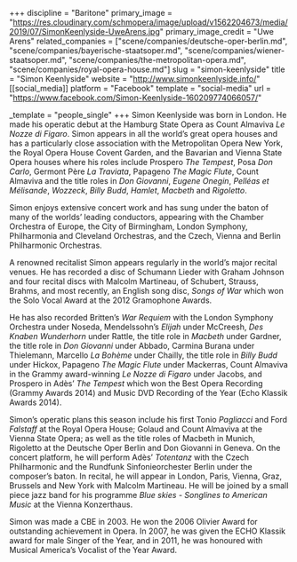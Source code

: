 +++
discipline = "Baritone"
primary_image = "https://res.cloudinary.com/schmopera/image/upload/v1562204673/media/2019/07/SimonKeenlyside-UweArens.jpg"
primary_image_credit = "Uwe Arens"
related_companies = ["scene/companies/deutsche-oper-berlin.md", "scene/companies/bayerische-staatsoper.md", "scene/companies/wiener-staatsoper.md", "scene/companies/the-metropolitan-opera.md", "scene/companies/royal-opera-house.md"]
slug = "simon-keenlyside"
title = "Simon Keenlyside"
website = "http://www.simonkeenlyside.info/"
[[social_media]]
platform = "Facebook"
template = "social-media"
url = "https://www.facebook.com/Simon-Keenlyside-160209774066057/"

_template = "people_single"
+++
Simon Keenlyside was born in London. He made his operatic debut at the Hamburg State Opera as Count Almaviva _Le Nozze di Figaro_. Simon appears in all the world’s great opera houses and has a particularly close association with the Metropolitan Opera New York, the Royal Opera House Covent Garden, and the Bavarian and Vienna State Opera houses where his roles include Prospero _The Tempest_, Posa _Don Carlo_, Germont Père _La Traviata_, Papageno _The Magic Flute_, Count Almaviva and the title roles in _Don Giovanni_, _Eugene Onegin_, _Pelléas et Mélisande_, _Wozzeck_, _Billy Budd_, _Hamlet_, _Macbeth_ and _Rigoletto_.

Simon enjoys extensive concert work and has sung under the baton of many of the worlds’ leading conductors, appearing with the Chamber Orchestra of Europe, the City of Birmingham, London Symphony, Philharmonia and Cleveland Orchestras, and the Czech, Vienna and Berlin Philharmonic Orchestras.

A renowned recitalist Simon appears regularly in the world’s major recital venues. He has recorded a disc of Schumann Lieder with Graham Johnson and four recital discs with Malcolm Martineau, of Schubert, Strauss, Brahms, and most recently, an English song disc, _Songs of War_ which won the Solo Vocal Award at the 2012 Gramophone Awards.

He has also recorded Britten’s _War Requiem_ with the London Symphony Orchestra under Noseda, Mendelssohn’s _Elijah_ under McCreesh, _Des Knaben Wunderhorn_ under Rattle, the title role in _Macbeth_ under Gardner, the title role in _Don Giovanni_ under Abbado, Carmina Burana under Thielemann, Marcello _La Bohème_ under Chailly, the title role in _Billy Budd_ under Hickox, Papageno _The Magic Flute_ under Mackerras, Count Almaviva in the Grammy award-winning _Le Nozze di Figaro_ under Jacobs, and Prospero in Adès’ _The Tempest_ which won the Best Opera Recording (Grammy Awards 2014) and Music DVD Recording of the Year (Echo Klassik Awards 2014).

Simon’s operatic plans this season include his first Tonio _Pagliacci_ and Ford _Falstaff_ at the Royal Opera House; Golaud and Count Almaviva at the Vienna State Opera; as well as the title roles of Macbeth in Munich, Rigoletto at the Deutsche Oper Berlin and Don Giovanni in Geneva. On the concert platform, he will perform Adès’ _Totentanz_ with the Czech Philharmonic and the Rundfunk Sinfonieorchester Berlin under the composer’s baton. In recital, he will appear in London, Paris, Vienna, Graz, Brussels and New York with Malcolm Martineau. He will be joined by a small piece jazz band for his programme _Blue skies - Songlines to American Music_ at the Vienna Konzerthaus.

Simon was made a CBE in 2003. He won the 2006 Olivier Award for outstanding achievement in Opera. In 2007, he was given the ECHO Klassik award for male Singer of the Year, and in 2011, he was honoured with Musical America’s Vocalist of the Year Award.